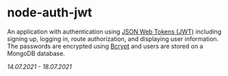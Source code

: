 # node-auth-jwt

An application with authentication using [JSON Web Tokens (JWT)](https://jwt.io/) including signing up, logging in, route authorization, and displaying user information. The passwords are encrypted using [Bcrypt](https://github.com/kelektiv/node.bcrypt.js#readme) and users are stored on a MongoDB database.

_14.07.2021 - 18.07.2021_
